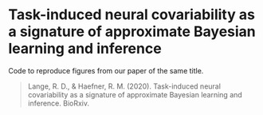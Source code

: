# Task-induced neural covariability as a signature of approximate Bayesian learning and inference

Code to reproduce figures from our paper of the same title.

> Lange, R. D., & Haefner, R. M. (2020). Task-induced neural covariability as a signature of approximate Bayesian learning and inference. BioRxiv.